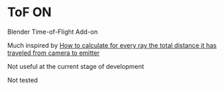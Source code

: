# ToF ON

Blender Time-of-Flight Add-on

Much inspired by [How to calculate for every ray the total distance it has traveled from camera to emitter](https://blender.stackexchange.com/questions/81485/how-to-calculate-for-every-ray-the-total-distance-it-has-traveled-from-camera-to/91760#91760?newreg=12022d5bb157428a8a9de5e06a63412d)

Not useful at the current stage of development

Not tested
